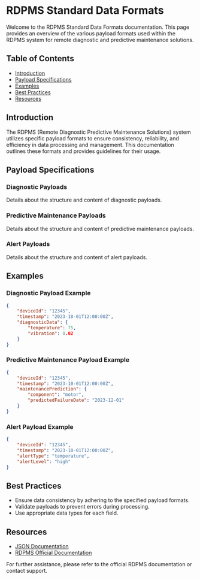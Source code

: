 # RDPMS Standard Data Formats

Welcome to the RDPMS Standard Data Formats documentation. This page provides an overview of the various payload formats used within the RDPMS system for remote diagnostic and predictive maintenance solutions.

## Table of Contents

- [Introduction](#introduction)
- [Payload Specifications](#payload-specifications)
- [Examples](#examples)
- [Best Practices](#best-practices)
- [Resources](#resources)

## Introduction

The RDPMS (Remote Diagnostic Predictive Maintenance Solutions) system utilizes specific payload formats to ensure consistency, reliability, and efficiency in data processing and management. This documentation outlines these formats and provides guidelines for their usage.

## Payload Specifications

### Diagnostic Payloads

Details about the structure and content of diagnostic payloads.

### Predictive Maintenance Payloads

Details about the structure and content of predictive maintenance payloads.

### Alert Payloads

Details about the structure and content of alert payloads.

## Examples

### Diagnostic Payload Example

```json
{
    "deviceId": "12345",
    "timestamp": "2023-10-01T12:00:00Z",
    "diagnosticData": {
        "temperature": 75,
        "vibration": 0.02
    }
}
```

### Predictive Maintenance Payload Example

```json
{
    "deviceId": "12345",
    "timestamp": "2023-10-01T12:00:00Z",
    "maintenancePrediction": {
        "component": "motor",
        "predictedFailureDate": "2023-12-01"
    }
}
```

### Alert Payload Example

```json
{
    "deviceId": "12345",
    "timestamp": "2023-10-01T12:00:00Z",
    "alertType": "temperature",
    "alertLevel": "high"
}
```

## Best Practices

- Ensure data consistency by adhering to the specified payload formats.
- Validate payloads to prevent errors during processing.
- Use appropriate data types for each field.

## Resources

- [JSON Documentation](https://www.json.org/json-en.html)
- [RDPMS Official Documentation](#)

For further assistance, please refer to the official RDPMS documentation or contact support.
